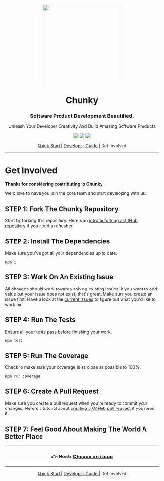 <p align="center"> <img src="https://raw.githubusercontent.com/fluidtrends/chunky/master/logo.gif" width="256px"> 

<h1 align="center"> Chunky </h1>
<h3 align="center"> Software Product Development Beautified. </h3>
<p align="center"> Unleash Your Developer Creativity And Build Amazing Software Products </p>

</p>

<p align="center">
<a href="https://circleci.com/gh/fluidtrends/workflows/chunky"><img src="https://circleci.com/gh/fluidtrends/chunky.svg?style=svg"/></a>
<a href="https://codeclimate.com/github/fluidtrends/chunky/maintainability"><img src="https://api.codeclimate.com/v1/badges/f6621e761f82f6c84f40/maintainability"/></a>
<a href="https://codeclimate.com/github/fluidtrends/chunky/test_coverage"><img src="https://api.codeclimate.com/v1/badges/f6621e761f82f6c84f40/test_coverage" /></a>
</p>

<p align="center">
<a href="../start/README.md"> Quick Start </a> |
<a href="../guide/README.md"> Developer Guide </a> |
Get Involved
</p>

---

# Get Involved

**Thanks for considering contributing to Chunky**

We'd love to have you join the core team and start developing with us.

## STEP 1: Fork The Chunky Repository

Start by forking this repository. Here's an [intro to forking a GitHub repository](https://help.github.com/articles/fork-a-repo/) if you need a refresher.

## STEP 2: Install The Dependencies

Make sure you've got all your dependencies up to date.

```
npm i
```

## STEP 3: Work On An Existing Issue

All changes should work towards solving existing issues. If you want to add value but your issue does not exist, that's great. Make sure you create an issue first. Have a look at the [current issues](https://github.com/fluidtrends/chunky/issues) to figure out what you'd like to work on.

## STEP 4: Run The Tests

Ensure all your tests pass before finishing your work.

```
npm test
```

## STEP 5: Run The Coverage

Check to make sure your coverage is as close as possible to 100%.

```
npm run coverage
```

## STEP 6: Create A Pull Request

Make sure you create a pull request when you're ready to commit your changes. Here's a tutorial about [creating a GitHub pull request](https://help.github.com/articles/creating-a-pull-request/) if you need it.

## STEP 7: Feel Good About Making The World A Better Place

---

<h3 align="center">
 👉 Next: <a href="https://github.com/fluidtrends/chunky/issues"> Choose an issue </a>
</h3>

---

<p align="center">
<a href="../start/README.md"> Quick Start </a> |
<a href="../guide/README.md"> Developer Guide </a> |
Get Involved
</p>
